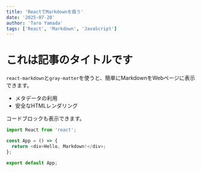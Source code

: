 ```yaml
---
title: 'ReactでMarkdownを扱う'
date: '2025-07-28'
author: 'Taro Yamada'
tags: ['React', 'Markdown', 'JavaScript']
---
```


# これは記事のタイトルです

`react-markdown`と`gray-matter`を使うと、簡単にMarkdownをWebページに表示できます。

- メタデータの利用
- 安全なHTMLレンダリング

コードブロックも表示できます。

```javascript
import React from 'react';

const App = () => {
  return <div>Hello, Markdown!</div>;
};

export default App;
```